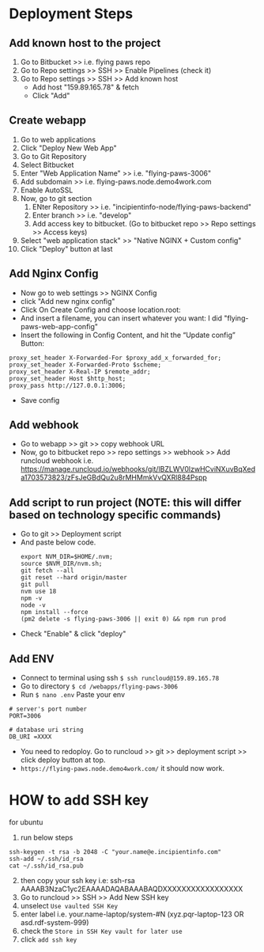 # Deployment Steps

## Add known host to the project
1) Go to Bitbucket >> i.e. flying paws repo
2) Go to Repo settings >> SSH  >> Enable Pipelines (check it)
3) Go to Repo settings >> SSH >> Add known host
   - Add host "159.89.165.78" & fetch
   - Click "Add"
  
## Create webapp
1) Go to web applications
2) Click "Deploy New Web App"
3) Go to Git Repository
4) Select Bitbucket
5) Enter "Web Application Name" >> i.e. "flying-paws-3006"
6) Add subdomain >> i.e. flying-paws.node.demo4work.com
7) Enable AutoSSL
8) Now, go to git section
   1) ENter Repository >> i.e. "incipientinfo-node/flying-paws-backend"
   2) Enter branch >> i.e. "develop"
   3) Add access key to bitbucket. (Go to bitbucket repo >> Repo settings >> Access keys)
9) Select "web application stack" >> "Native NGINX + Custom config"
10) Click "Deploy" button at last

## Add Nginx Config

- Now go to web settings >> NGINX Config
- click "Add new nginx config"
- Click On Create Config and choose location.root:
- And insert a filename, you can insert whatever you want: I did "flying-paws-web-app-config"
- Insert the following in Config Content, and hit the “Update config” Button:
```
proxy_set_header X-Forwarded-For $proxy_add_x_forwarded_for;
proxy_set_header X-Forwarded-Proto $scheme;
proxy_set_header X-Real-IP $remote_addr;
proxy_set_header Host $http_host;
proxy_pass http://127.0.0.1:3006; 
```
- Save config
  
## Add webhook
- Go to webapp >> git >> copy webhook URL
- Now, go to bitbucket repo >> repo settings >> webhook >>  Add runcloud webhook 
  i.e. https://manage.runcloud.io/webhooks/git/lBZLWV0lzwHCviNXuvBqXeda1703573823/zFsJeGBdQu2u8rMHMmkVvQXRl884Pspp

## Add script to run project (NOTE: this will differ based on technology specific commands)
- Go to git >> Deployment script
- And paste below code.
  ```
  export NVM_DIR=$HOME/.nvm;
  source $NVM_DIR/nvm.sh;
  git fetch --all
  git reset --hard origin/master
  git pull
  nvm use 18
  npm -v
  node -v
  npm install --force
  (pm2 delete -s flying-paws-3006 || exit 0) && npm run prod

- Check "Enable" & click "deploy"
  
## Add ENV
- Connect to terminal using ssh `$ ssh runcloud@159.89.165.78`
- Go to directory `$ cd /webapps/flying-paws-3006`
- Run `$ nano .env`
Paste your env

```
# server's port number
PORT=3006

# database uri string   
DB_URI =XXXX
```
- You need to redoploy. Go to runcloud >> git >> deployment script >> click deploy button at top.
- `https://flying-paws.node.demo4work.com/` it should now work.

# HOW to add SSH key
for ubuntu
1) run below steps
```
ssh-keygen -t rsa -b 2048 -C "your.name@e.incipientinfo.com"
ssh-add ~/.ssh/id_rsa
cat ~/.ssh/id_rsa.pub
```
2) then copy your ssh key 
  i.e: ssh-rsa AAAAB3NzaC1yc2EAAAADAQABAAABAQDXXXXXXXXXXXXXXXXX
3) Go to runcloud  >> SSH >> Add New SSH key
  1) unselect `Use vaulted SSH Key`
  2) enter label 
    i.e. your.name-laptop/system-#N (xyz.pqr-laptop-123 OR asd.rdf-system-999)
  3) check the `Store in SSH Key vault for later use`
  4) click `add ssh key`
